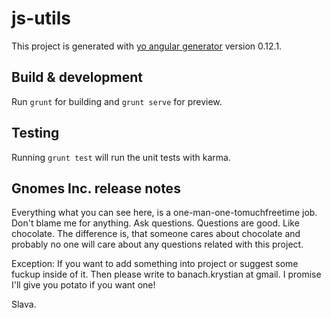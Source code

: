 # js-utils

This project is generated with [yo angular generator](https://github.com/yeoman/generator-angular)
version 0.12.1.

## Build & development

Run `grunt` for building and `grunt serve` for preview. 

## Testing

Running `grunt test` will run the unit tests with karma.

## Gnomes Inc. release notes

Everything what you can see here, is a one-man-one-tomuchfreetime job. Don't blame me for anything. Ask questions. 
Questions are good. Like chocolate. The difference is, that someone cares about chocolate and probably no one will care about
any questions related with this project. 

Exception:
If you want to add something into project or suggest some fuckup inside of it.
Then please write to banach.krystian at gmail. I promise I'll give you potato if you want one!

Slava.


